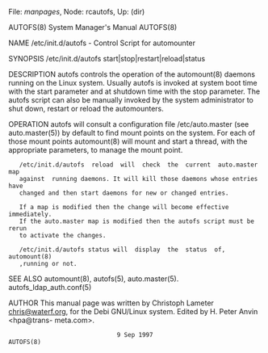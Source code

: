 File: *manpages*,  Node: rcautofs,  Up: (dir)

AUTOFS(8)                   System Manager's Manual                  AUTOFS(8)



NAME
       /etc/init.d/autofs - Control Script for automounter

SYNOPSIS
       /etc/init.d/autofs start|stop|restart|reload|status

DESCRIPTION
       autofs  controls  the  operation of the automount(8) daemons running on
       the Linux system. Usually autofs is invoked at system  boot  time  with
       the  start  parameter and at shutdown time with the stop parameter. The
       autofs script can also be manually invoked by the system  administrator
       to shut down, restart or reload the automounters.

OPERATION
       autofs   will   consult  a  configuration  file  /etc/auto.master  (see
       auto.master(5)) by default to find mount points on the system. For each
       of  those mount points automount(8) will mount and start a thread, with
       the appropriate parameters, to manage the mount point.

       /etc/init.d/autofs  reload  will  check  the  current  auto.master  map
       against  running daemons. It will kill those daemons whose entries have
       changed and then start daemons for new or changed entries.

       If a map is modified then the change will become effective immediately.
       If the auto.master map is modified then the autofs script must be rerun
       to activate the changes.

       /etc/init.d/autofs status will  display  the  status  of,  automount(8)
       ,running or not.

SEE ALSO
       automount(8), autofs(5), auto.master(5).  autofs_ldap_auth.conf(5)

AUTHOR
       This  manual  page was written by Christoph Lameter <chris@waterf.org>,
       for the Debi GNU/Linux system.  Edited by H.  Peter  Anvin  <hpa@trans-
       meta.com>.



                                  9 Sep 1997                         AUTOFS(8)

